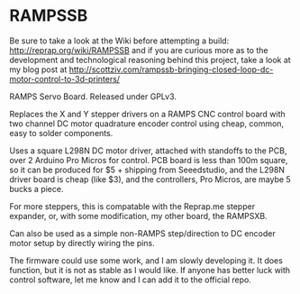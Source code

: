# RAMPSSB
Be sure to take a look at the Wiki before attempting a build: http://reprap.org/wiki/RAMPSSB and if you are curious more as to the development and technological reasoning behind this project, take a look at my blog post at http://scottziv.com/rampssb-bringing-closed-loop-dc-motor-control-to-3d-printers/

RAMPS Servo Board. Released under GPLv3.

Replaces the X and Y stepper drivers on a RAMPS CNC control board with two channel DC motor quadrature encoder control using cheap, common, easy to solder components.

Uses a square L298N DC motor driver, attached with standoffs to the PCB, over 2 Arduino Pro Micros for control. PCB board is less than 100m square, so it can be produced for $5 + shipping from Seeedstudio, and the L298N driver board is cheap (like $3), and the controllers, Pro Micros, are maybe 5 bucks a piece.

For more steppers, this is compatable with the Reprap.me stepper expander, or, with some modification, my other board, the RAMPSXB. 

Can also be used as a simple non-RAMPS step/direction to DC encoder motor setup by directly wiring the pins. 

The firmware could use some work, and I am slowly developing it. It does function, but it is not as stable as I would like. If anyone has better luck with control software, let me know and I can add it to the official repo.  
